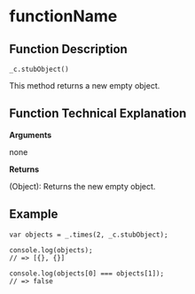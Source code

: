 # functionName

## Function Description

```_c.stubObject()```

This method returns a new empty object.

## Function Technical Explanation

**Arguments**

none

**Returns**

(Object): Returns the new empty object.

## Example

```
var objects = _.times(2, _c.stubObject);

console.log(objects);
// => [{}, {}]

console.log(objects[0] === objects[1]);
// => false
```

